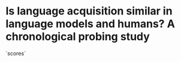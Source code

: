 # Is language acquisition similar in language models and humans? A chronological probing study


´scores´
